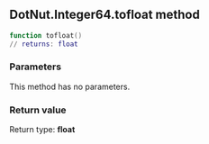 ## DotNut.Integer64.tofloat method


```lua
function tofloat()
// returns: float
```


### Parameters

This method has no parameters.

### Return value

Return type: **float**

